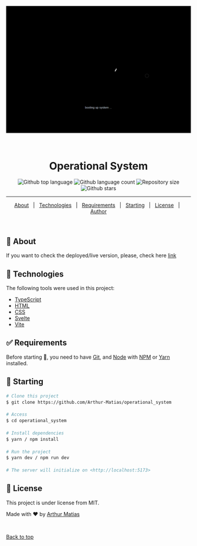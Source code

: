 <div align="center" id="top"> 
  <img src="./webport.gif" alt="Personal Webpage" />

  &#xa0;
</div>

<h1 align="center">Operational System</h1>

<p align="center">
  <img alt="Github top language" src="https://img.shields.io/github/languages/top/Arthur-Matias/Arthur-Matias.github.io?color=56BEB8">

  <img alt="Github language count" src="https://img.shields.io/github/languages/count/Arthur-Matias/Arthur-Matias.github.io?color=56BEB8">

  <img alt="Repository size" src="https://img.shields.io/github/repo-size/Arthur-Matias/Arthur-Matias.github.io?color=56BEB8">

  <!-- <img alt="License" src="https://img.shields.io/github/license/Arthur-Matias/Arthur-Matias.github.io?color=56BEB8"> -->

  <!-- <img alt="Github issues" src="https://img.shields.io/github/issues/Arthur-Matias/Arthur-Matias.github.io?color=56BEB8" /> -->

  <!-- <img alt="Github forks" src="https://img.shields.io/github/forks/Arthur-Matias/Arthur-Matias.github.io?color=56BEB8" /> -->

  <img alt="Github stars" src="https://img.shields.io/github/stars/Arthur-Matias/Arthur-Matias.github.io?color=56BEB8" />
</p>

<hr>

<p align="center">
  <a href="#dart-about">About</a> &#xa0; | &#xa0; 
  <a href="#rocket-technologies">Technologies</a> &#xa0; | &#xa0;
  <a href="#white_check_mark-requirements">Requirements</a> &#xa0; | &#xa0;
  <a href="#checkered_flag-starting">Starting</a> &#xa0; | &#xa0;
  <a href="#memo-license">License</a> &#xa0; | &#xa0;
  <a href="https://github.com/Arthur-Matias" target="_blank">Author</a>
</p>

<br>

## :dart: About ##

If you want to check the deployed/live version, please, check here [link](https://arthur-matias.github.io/)

## :rocket: Technologies ##

The following tools were used in this project:

- [TypeScript](https://www.typescriptlang.org/)
- [HTML](https://developer.mozilla.org/pt-BR/docs/Web/HTML)
- [CSS](https://www.w3schools.com/css/)
- [Svelte](https://svelte.dev/)
- [Vite](https://vitejs.dev/)

## :white_check_mark: Requirements ##

Before starting :checkered_flag:, you need to have [Git](https://git-scm.com), and [Node](https://nodejs.org/en/) with [NPM](https://www.npmjs.com/) or [Yarn](https://yarnpkg.com/) installed.

## :checkered_flag: Starting ##

```bash
# Clone this project
$ git clone https://github.com/Arthur-Matias/operational_system

# Access
$ cd operational_system

# Install dependencies
$ yarn / npm install

# Run the project
$ yarn dev / npm run dev

# The server will initialize on <http://localhost:5173>
```

## :memo: License ##

This project is under license from MIT.


Made with :heart: by <a href="https://github.com/Arthur-Matias" target="_blank">Arthur Matias</a>

&#xa0;

<a href="#top">Back to top</a>
